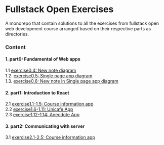 # Fullstack Open Exercises

A monorepo that contain solutions to all the exercises from fullstack open web development course arranged based on their respective parts as directories.

### Content

#### 1. part0: Fundamental of Web apps

1.1 [exercise0.4: New note diagram](exercises/part0/exercise0.4)<br>
1.2. [exercise0.5: Single page app diagram](exercises/part0/exercise0.5)<br>
1.3. [exercise0.6: New note in Single page app diagram](exercises/part0/exercise0.6)<br>

#### 2. part1: Introduction to React

2.1 [exercise1.1-1.5: Course information app](exercises/part1/exercise1.1-1.5)<br>
2.2 [exercise1.6-1.11: Unicafe App](exercises/part1/exercise1.6-1.11)<br>
2.3 [exercise1.12-1.14: Anecdote App](exercises/part1/exercise1.12-1.14)<br>

#### 3. part2: Communicating with server

3.1 [exercise2.1-2.5: Course information app](exercises/part2/exercise2.1-2.5)<br>
